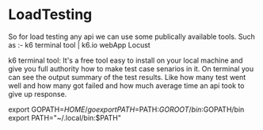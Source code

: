 # LoadTesting

So for load testing any api we can use some publically available tools.
Such as :- 
  k6 terminal tool | k6.io webApp
  Locust
  
k6 terminal tool:
  It's a free tool easy to install on your local machine and give you full authority how to make test case senarios in it.
  On terminal you can see the output summary of the test results. Like how many test went well and how many got failed and how much average time an api took to give up response.
  
export GOPATH=$HOME/go
export PATH=$PATH:$GOROOT/bin:$GOPATH/bin
export PATH="~/.local/bin:$PATH"
